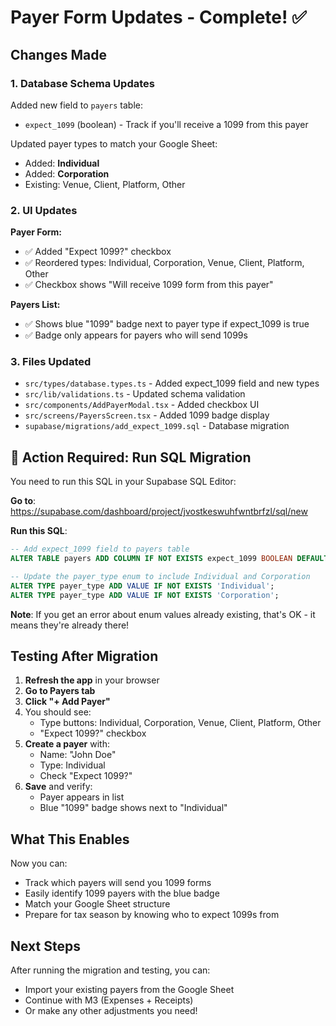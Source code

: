 # Payer Form Updates - Complete! ✅

## Changes Made

### 1. Database Schema Updates
Added new field to `payers` table:
- `expect_1099` (boolean) - Track if you'll receive a 1099 from this payer

Updated payer types to match your Google Sheet:
- Added: **Individual**
- Added: **Corporation**
- Existing: Venue, Client, Platform, Other

### 2. UI Updates
**Payer Form:**
- ✅ Added "Expect 1099?" checkbox
- ✅ Reordered types: Individual, Corporation, Venue, Client, Platform, Other
- ✅ Checkbox shows "Will receive 1099 form from this payer"

**Payers List:**
- ✅ Shows blue "1099" badge next to payer type if expect_1099 is true
- ✅ Badge only appears for payers who will send 1099s

### 3. Files Updated
- `src/types/database.types.ts` - Added expect_1099 field and new types
- `src/lib/validations.ts` - Updated schema validation
- `src/components/AddPayerModal.tsx` - Added checkbox UI
- `src/screens/PayersScreen.tsx` - Added 1099 badge display
- `supabase/migrations/add_expect_1099.sql` - Database migration

## 🔧 Action Required: Run SQL Migration

You need to run this SQL in your Supabase SQL Editor:

**Go to**: https://supabase.com/dashboard/project/jvostkeswuhfwntbrfzl/sql/new

**Run this SQL**:
```sql
-- Add expect_1099 field to payers table
ALTER TABLE payers ADD COLUMN IF NOT EXISTS expect_1099 BOOLEAN DEFAULT false;

-- Update the payer_type enum to include Individual and Corporation
ALTER TYPE payer_type ADD VALUE IF NOT EXISTS 'Individual';
ALTER TYPE payer_type ADD VALUE IF NOT EXISTS 'Corporation';
```

**Note**: If you get an error about enum values already existing, that's OK - it means they're already there!

## Testing After Migration

1. **Refresh the app** in your browser
2. **Go to Payers tab**
3. **Click "+ Add Payer"**
4. You should see:
   - Type buttons: Individual, Corporation, Venue, Client, Platform, Other
   - "Expect 1099?" checkbox
5. **Create a payer** with:
   - Name: "John Doe"
   - Type: Individual
   - Check "Expect 1099?"
6. **Save** and verify:
   - Payer appears in list
   - Blue "1099" badge shows next to "Individual"

## What This Enables

Now you can:
- Track which payers will send you 1099 forms
- Easily identify 1099 payers with the blue badge
- Match your Google Sheet structure
- Prepare for tax season by knowing who to expect 1099s from

## Next Steps

After running the migration and testing, you can:
- Import your existing payers from the Google Sheet
- Continue with M3 (Expenses + Receipts)
- Or make any other adjustments you need!
